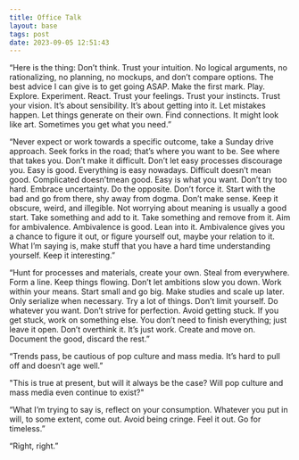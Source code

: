 ```yaml
---
title: Office Talk
layout: base
tags: post
date: 2023-09-05 12:51:43
---
```


“Here is the thing: Don’t think. Trust your intuition.
No logical arguments, no rationalizing, no planning, no mockups,
and don’t compare options. The best advice I can give is to get going ASAP.
Make the first mark. Play. Explore. Experiment. React. Trust your feelings.
Trust your instincts. Trust your vision. It’s about sensibility. It’s about getting into it.
Let mistakes happen. Let things generate on their own. Find connections. It might look like art. Sometimes you get what you need.”

“Never expect or work towards a specific outcome, take a Sunday drive approach. Seek forks in the road; that’s where you want to be. See where that takes you. Don’t make it difficult. Don’t let easy processes discourage you. Easy is good. Everything is easy nowadays. Difficult doesn’t mean good. Complicated doesn’tmean good. Easy is what you want. Don’t try too hard. Embrace uncertainty.
Do the opposite. Don’t force it. Start with the bad and go from there, shy away from dogma. Don’t make sense. Keep it obscure, weird, and illegible. Not worrying about meaning is usually a good start. Take something and add to it. Take something and remove from it. Aim for ambivalence. Ambivalence is good. Lean into it. Ambivalence gives you a chance to figure it out, or figure yourself out, maybe your relation to it. What I’m saying is, make stuff that you have a hard time understanding yourself. Keep it interesting.”

“Hunt for processes and materials, create your own. Steal from everywhere. Form a line. Keep things flowing. Don’t let ambitions slow you down. Work within your means. Start small and go big. Make studies and scale up later. Only serialize when necessary. Try a lot of things. Don’t limit yourself. Do whatever you want. Don’t strive for perfection. Avoid getting stuck. If you get stuck, work on something else. You don’t need to finish everything; just leave it open. Don’t overthink it. It’s just work. Create and move on. Document the good, discard the rest.”

“Trends pass, be cautious of pop culture and mass media. It’s hard to pull off and doesn’t age well.”

"This is true at present, but will it always be the case? Will pop culture and mass media even continue to exist?"

“What I’m trying to say is, reflect on your consumption. Whatever you put in will, to some extent, come out. Avoid being cringe. Feel it out. Go for timeless.”

“Right, right.”